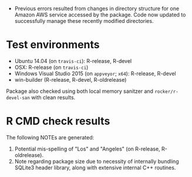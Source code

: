 * Previous errors resulted from changes in directory structure for one Amazon
  AWS service accessed by the package. Code now updated to successfully manage
  these recently modified directories.

# Test environments

* Ubuntu 14.04 (on `travis-ci`): R-release, R-devel
* OSX: R-release (on `travis-ci`)
* Windows Visual Studio 2015 (on `appveyor`; `x64`): R-release, R-devel
* win-builder (R-release, R-devel, R-oldrelease)

Package also checked using both local memory sanitzer and `rocker/r-devel-san` with clean results.


# R CMD check results

The following NOTEs are generated:
1. Potential mis-spelling of "Los" and "Angeles" (on R-release, R-oldrelease).
2. Note regarding package size due to necessity of internally bundling SQLite3 header library, along with extensive internal C++ routines.
